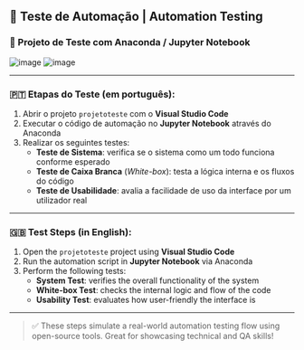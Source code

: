 ## 🤖 Teste de Automação | Automation Testing

### 🧪 Projeto de Teste com Anaconda / Jupyter Notebook

![image](https://github.com/user-attachments/assets/62747326-61ed-4986-a908-15638e02ed90)
![image](https://github.com/user-attachments/assets/5b5d99ca-1656-4835-a8a2-3304e3b48774) 

---

### 🇵🇹 Etapas do Teste (em português):

1. Abrir o projeto `projetoteste` com o **Visual Studio Code**
2. Executar o código de automação no **Jupyter Notebook** através do Anaconda
3. Realizar os seguintes testes:
   - **Teste de Sistema**: verifica se o sistema como um todo funciona conforme esperado
   - **Teste de Caixa Branca** (*White-box*): testa a lógica interna e os fluxos do código
   - **Teste de Usabilidade**: avalia a facilidade de uso da interface por um utilizador real

---

### 🇬🇧 Test Steps (in English):

1. Open the `projetoteste` project using **Visual Studio Code**
2. Run the automation script in **Jupyter Notebook** via Anaconda
3. Perform the following tests:
   - **System Test**: verifies the overall functionality of the system
   - **White-box Test**: checks the internal logic and flow of the code
   - **Usability Test**: evaluates how user-friendly the interface is

---

> ✅ These steps simulate a real-world automation testing flow using open-source tools. Great for showcasing technical and QA skills!
